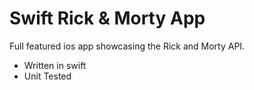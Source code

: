 
# Swift Rick & Morty App

Full featured ios app showcasing the Rick and Morty API.

- Written in swift
- Unit Tested
